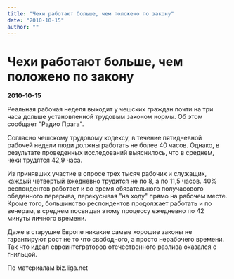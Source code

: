 ```yaml
---
title: "Чехи работают больше, чем положено по закону"
date: "2010-10-15"
author: ""
---
```


# Чехи работают больше, чем положено по закону

**2010-10-15** 

Реальная рабочая неделя выходит у чешских граждан почти на три часа дольше установленной трудовым законом нормы. Об этом сообщает "Радио Прага".

Согласно чешскому трудовому кодексу, в течение пятидневной рабочей недели люди должны работать не более 40 часов. Однако, в результате проведенных исследований выяснилось, что в среднем, чехи трудятся 42,9 часа.

Из принявших участие в опросе трех тысяч рабочих и служащих, каждый четвертый ежедневно трудится не по 8, а по 11,5 часов. 40% респондентов работает и во время обязательного получасового обеденного перерыва, перекусывая "на ходу" прямо на рабочем месте. Кроме того, большинство респондентов продолжает работать и по вечерам, в среднем посвящая этому процессу ежедневно по 42 минуты личного времени.

Даже в старушке Европе никакие самые хорошие законы не гарантируют рост не то что свободного, а просто нерабочего времени. Так что идеал евроинтеграторов отечественного разлива оказался с гнильцой.

По материалам biz.liga.net
